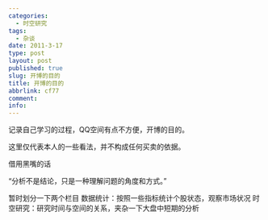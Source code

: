```yaml
---
categories:
  - 时空研究
tags:
  - 杂谈
date: 2011-3-17
type: post
layout: post
published: true
slug: 开博的目的
title: 开博的目的
abbrlink: cf77
comment:
info:
---
```


记录自己学习的过程，QQ空间有点不方便，开博的目的。

这里仅代表本人的一些看法，并不构成任何买卖的依据。

借用黑嘴的话

“分析不是结论，只是一种理解问题的角度和方式。”

暂时划分一下两个栏目
数据统计：按照一些指标统计个股状态，观察市场状况
时空研究：研究时间与空间的关系，夹杂一下大盘中短期的分析
